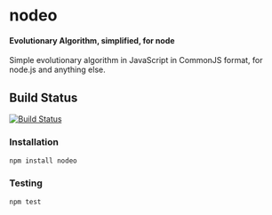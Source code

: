 # nodeo

#### Evolutionary Algorithm, simplified, for node

Simple evolutionary algorithm in JavaScript in CommonJS format, for
node.js and anything else.

## Build Status

[![Build Status](https://travis-ci.org/JJ/hoborg.png)](https://travis-ci.org/JJ/hoborg)

### Installation
```bash
npm install nodeo
```

### Testing
```bash
npm test
```



